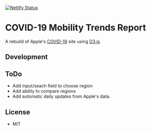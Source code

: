 [![Netlify Status](https://api.netlify.com/api/v1/badges/7a8d1988-cb46-497b-98ca-07788272a433/deploy-status)](https://app.netlify.com/sites/zealous-bohr-f5e033/deploys)

# COVID-19 Mobility Trends Report
A rebuild of Apple's [COVID-19](https://www.apple.com/covid19/mobility) site using [D3.js](https://d3js.org/). 

## Development


## ToDo
- Add input/seach field to choose region
- Add ability to compare regions
- Add automatic daily updates from Apple's data. 

## License
- MIT
